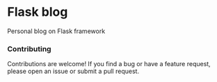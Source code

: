 # Flask blog
Personal blog on Flask framework

### Contributing
Contributions are welcome! If you find a bug or have a feature request, please open an issue or submit a pull request.
